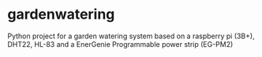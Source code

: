 # gardenwatering
Python project for a garden watering system based on a raspberry pi (3B+), DHT22, HL-83 and a EnerGenie Programmable power strip (EG-PM2)
